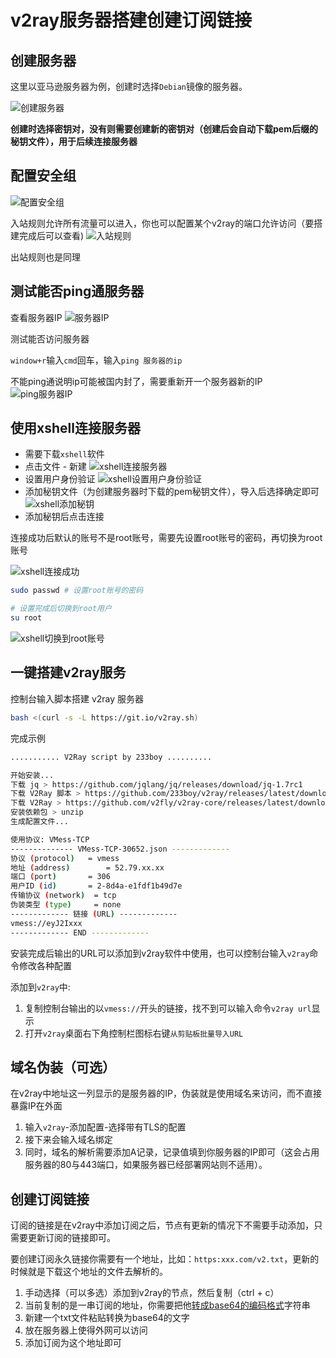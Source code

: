 # v2ray服务器搭建创建订阅链接

## 创建服务器

这里以亚马逊服务器为例，创建时选择`Debian`镜像的服务器。

![创建服务器](./img/v2ray服务器搭建创建订阅链接/1.png)

**创建时选择密钥对，没有则需要创建新的密钥对（创建后会自动下载pem后缀的秘钥文件），用于后续连接服务器**


## 配置安全组

![配置安全组](./img/v2ray服务器搭建创建订阅链接/2.png)

入站规则允许所有流量可以进入，你也可以配置某个v2ray的端口允许访问（要搭建完成后可以查看)
![入站规则](./img/v2ray服务器搭建创建订阅链接/3.png)

出站规则也是同理

## 测试能否ping通服务器

查看服务器IP
![服务器IP](./img/v2ray服务器搭建创建订阅链接/4.png)

测试能否访问服务器

`window+r`输入`cmd`回车，输入`ping 服务器的ip`

不能ping通说明ip可能被国内封了，需要重新开一个服务器新的IP
![ping服务器IP](./img/v2ray服务器搭建创建订阅链接/5.png)

## 使用xshell连接服务器

- 需要下载`xshell`软件
- 点击文件 - 新建
![xshell连接服务器](./img/v2ray服务器搭建创建订阅链接/6.png)
- 设置用户身份验证
![xshell设置用户身份验证](./img/v2ray服务器搭建创建订阅链接/7.png)
- 添加秘钥文件（为创建服务器时下载的pem秘钥文件），导入后选择确定即可
![xshell添加秘钥](./img/v2ray服务器搭建创建订阅链接/8.png)
- 添加秘钥后点击连接

连接成功后默认的账号不是root账号，需要先设置root账号的密码，再切换为root账号

![xshell连接成功](./img/v2ray服务器搭建创建订阅链接/9.png)

```sh
sudo passwd # 设置root账号的密码

# 设置完成后切换到root用户
su root
```

![xshell切换到root账号](./img/v2ray服务器搭建创建订阅链接/10.png)

## 一键搭建v2ray服务

控制台输入脚本搭建 v2ray 服务器

```sh
bash <(curl -s -L https://git.io/v2ray.sh)
```

完成示例
```sh
........... V2Ray script by 233boy ..........

开始安装...
下载 jq > https://github.com/jqlang/jq/releases/download/jq-1.7rc1
下载 V2Ray 脚本 > https://github.com/233boy/v2ray/releases/latest/download/code.zip
下载 V2Ray > https://github.com/v2fly/v2ray-core/releases/latest/download/v2ray-linux-64.zip
安装依赖包 > unzip
生成配置文件...

使用协议: VMess-TCP
-------------- VMess-TCP-30652.json -------------
协议 (protocol) 	= vmess
地址 (address) 		= 52.79.xx.xx
端口 (port) 		= 306
用户ID (id) 		= 2-8d4a-e1fdf1b49d7e
传输协议 (network) 	= tcp
伪装类型 (type) 	= none
------------- 链接 (URL) -------------
vmess://eyJ2Ixxx
------------- END -------------
```

安装完成后输出的URL可以添加到v2ray软件中使用，也可以控制台输入`v2ray`命令修改各种配置

添加到`v2ray`中:
1. 复制控制台输出的以`vmess://`开头的链接，找不到可以输入命令`v2ray url`显示
2. 打开`v2ray`桌面右下角控制栏图标右键`从剪贴板批量导入URL`

## 域名伪装（可选）

在v2ray中地址这一列显示的是服务器的IP，伪装就是使用域名来访问，而不直接暴露IP在外面

1. 输入`v2ray`-添加配置-选择带有TLS的配置
2. 接下来会输入域名绑定
3. 同时，域名的解析需要添加A记录，记录值填到你服务器的IP即可（这会占用服务器的80与443端口，如果服务器已经部署网站则不适用）。

## 创建订阅链接

订阅的链接是在v2ray中添加订阅之后，节点有更新的情况下不需要手动添加，只需要更新订阅的链接即可。

要创建订阅永久链接你需要有一个地址，比如：`https:xxx.com/v2.txt`，更新的时候就是下载这个地址的文件去解析的。

1. 手动选择（可以多选）添加到v2ray的节点，然后复制（ctrl + c）
2. 当前复制的是一串订阅的地址，你需要把他[转成base64的编码格式](/docs/在线应用/工具/Base64编解码.html)字符串
3. 新建一个txt文件粘贴转换为base64的文字
4. 放在服务器上使得外网可以访问
5. 添加订阅为这个地址即可











